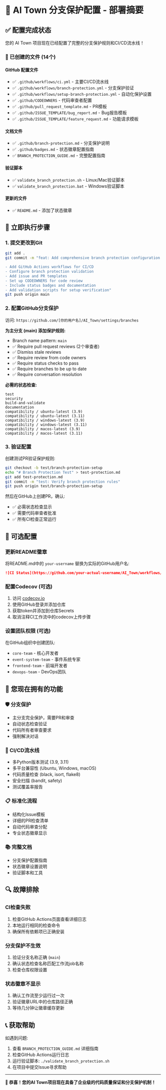 # 🚀 AI Town 分支保护配置 - 部署摘要

## ✅ 配置完成状态

您的 AI Town 项目现在已经配置了完整的分支保护规则和CI/CD流水线！

### 📁 已创建的文件 (14个)

#### GitHub 配置文件
- ✅ `.github/workflows/ci.yml` - 主要CI/CD流水线
- ✅ `.github/workflows/branch-protection.yml` - 分支保护验证
- ✅ `.github/workflows/setup-branch-protection.yml` - 自动化保护设置
- ✅ `.github/CODEOWNERS` - 代码审查者配置
- ✅ `.github/pull_request_template.md` - PR模板
- ✅ `.github/ISSUE_TEMPLATE/bug_report.md` - Bug报告模板
- ✅ `.github/ISSUE_TEMPLATE/feature_request.md` - 功能请求模板

#### 文档文件
- ✅ `.github/branch-protection.md` - 分支保护说明
- ✅ `.github/badges.md` - 状态徽章配置指南
- ✅ `BRANCH_PROTECTION_GUIDE.md` - 完整配置指南

#### 验证脚本
- ✅ `validate_branch_protection.sh` - Linux/Mac验证脚本
- ✅ `validate_branch_protection.bat` - Windows验证脚本

#### 更新的文件
- ✅ `README.md` - 添加了状态徽章

## 🎯 立即执行步骤

### 1. 提交更改到Git
```bash
git add .
git commit -m "feat: Add comprehensive branch protection configuration

- Add GitHub Actions workflows for CI/CD
- Configure branch protection validation
- Add issue and PR templates
- Set up CODEOWNERS for code review
- Include status badges and documentation
- Add validation scripts for setup verification"
git push origin main
```

### 2. 配置GitHub分支保护
访问: `https://github.com/[你的用户名]/AI_Town/settings/branches`

**为主分支 (main) 添加保护规则:**
- Branch name pattern: `main` 
- ✅ Require pull request reviews (2个审查者)
- ✅ Dismiss stale reviews 
- ✅ Require review from code owners
- ✅ Require status checks to pass
- ✅ Require branches to be up to date
- ✅ Require conversation resolution

**必需的状态检查:**
```
test
security  
build-and-validate
documentation
compatibility / ubuntu-latest (3.9)
compatibility / ubuntu-latest (3.11) 
compatibility / windows-latest (3.9)
compatibility / windows-latest (3.11)
compatibility / macos-latest (3.9)
compatibility / macos-latest (3.11)
```

### 3. 验证配置
创建测试PR验证保护规则:
```bash
git checkout -b test/branch-protection-setup
echo "# Branch Protection Test" > test-protection.md
git add test-protection.md
git commit -m "test: Verify branch protection rules"
git push origin test/branch-protection-setup
```

然后在GitHub上创建PR，确认:
- ✅ 必需状态检查显示
- ✅ 需要代码审查者批准
- ✅ 所有CI检查正常运行

## 🔧 可选配置

### 更新README徽章
将README.md中的 `your-username` 替换为实际的GitHub用户名:
```markdown
![CI Status](https://github.com/your-actual-username/AI_Town/workflows/AI%20Town%20CI%2FCD%20Pipeline/badge.svg)
```

### 配置Codecov (可选)
1. 访问 [codecov.io](https://codecov.io) 
2. 使用GitHub登录并添加仓库
3. 获取token并添加到仓库Secrets
4. 取消注释CI工作流中的codecov上传步骤

### 设置团队权限 (可选)
在GitHub组织中创建团队:
- `core-team` - 核心开发者
- `event-system-team` - 事件系统专家  
- `frontend-team` - 前端开发者
- `devops-team` - DevOps团队

## 🎉 您现在拥有的功能

### 🛡️ 分支保护
- 主分支完全保护，需要PR和审查
- 自动状态检查验证
- 代码所有者审查要求
- 强制解决对话

### 🚦 CI/CD流水线  
- 多Python版本测试 (3.9, 3.11)
- 多平台兼容性 (Ubuntu, Windows, macOS)
- 代码质量检查 (black, isort, flake8)
- 安全扫描 (bandit, safety)
- 测试覆盖率报告

### 📋 标准化流程
- 结构化Issue模板
- 详细的PR检查清单  
- 自动代码审查分配
- 专业状态徽章显示

### 📚 完整文档
- 分支保护配置指南
- 状态徽章设置说明
- 验证脚本和工具

## 🔍 故障排除

### CI检查失败
1. 检查GitHub Actions页面查看详细日志
2. 本地运行相同的检查命令
3. 确保所有依赖项已正确安装

### 分支保护不生效
1. 验证分支名称正确 (`main`)
2. 确认状态检查名称匹配工作流job名称
3. 检查仓库权限设置

### 状态徽章不显示
1. 确认工作流至少运行过一次
2. 验证徽章URL中的仓库路径正确
3. 等待几分钟让徽章缓存更新

## 📞 获取帮助

如遇到问题:
1. 查看 `BRANCH_PROTECTION_GUIDE.md` 详细指南
2. 检查GitHub Actions运行日志  
3. 运行验证脚本: `./validate_branch_protection.sh`
4. 在项目中提交Issue寻求帮助

---

**🎊 恭喜！您的AI Town项目现在具备了企业级的代码质量保证和分支保护机制！**
